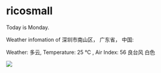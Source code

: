 # ricosmall

Today is Monday.

Weather infomation of 深圳市南山区， 广东省， 中国: 

Weather: 多云, Temperature: 25 ℃ , Air Index: 56 良台风 白色

<img src="https://github-readme-stats.vercel.app/api?username=ricosmall&show_icons=true" />
